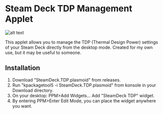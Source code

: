 # Steam Deck TDP Management Applet

![alt text](https://i.imgur.com/pxDZ3mH.png)

This applet allows you to manage the TDP (Thermal Design Power) settings of your Steam Deck directly from the desktop mode. Created for my own use, but it may be useful to someone.

## Installation

1. Download "SteamDeck.TDP.plasmoid" from releases.
2. Run "kpackagetool5 -i SteamDeck.TDP.plasmoid" from konsole in your Download directory.
3. On your desktop: PPM>Add Widgets... Add "SteamDeck TDP" widget.
4. By entering PPM>Enter Edit Mode, you can place the widget anywhere you want.




